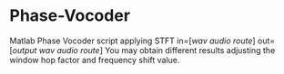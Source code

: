 # Phase-Vocoder
Matlab Phase Vocoder script applying STFT
in=[*wav audio route*]
out=[*output wav audio route*]
You may obtain different results adjusting the window hop factor and frequency shift value.
